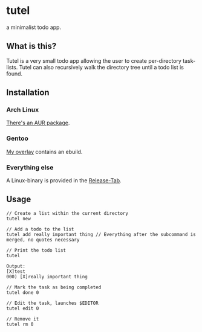 # tutel
a minimalist todo app.

## What is this?
Tutel is a very small todo app allowing the user to create per-directory task-lists. Tutel can also recursively walk
the directory tree until a todo list is found.

## Installation
### Arch Linux
[There's an AUR package](https://aur.archlinux.org/packages/tutel).

### Gentoo
[My overlay](https://github.com/0x5a4/ruhtra) contains an ebuild.

### Everything else
A Linux-binary is provided in the [Release-Tab](https://github.com/0x5a4/tutel/releases).

## Usage
```
// Create a list within the current directory
tutel new

// Add a todo to the list
tutel add really important thing // Everything after the subcommand is merged, no quotes necessary

// Print the todo list
tutel

Output:
[X]test
000) [X]really important thing

// Mark the task as being completed
tutel done 0

// Edit the task, launches $EDITOR
tutel edit 0

// Remove it
tutel rm 0
```

